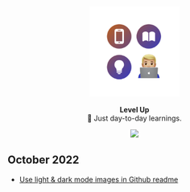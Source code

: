 <p align="center">
   <img width="180" src=".github/assets/icon-readme@2x.png" alt="logo">
</p>
<p align="center">
   <strong>Level Up</strong><BR>
   🧠 Just day-to-day learnings.
</p>
<p align="center">
   <a href="https://www.twitter.com/wouterwisse" target="_blank">
      <img src="https://img.shields.io/badge/Contact%20-@wouterwisse-blue.svg">
   </a>
</p>

## October 2022
- [Use light & dark mode images in Github readme](/github/light-dark-mode-images)
